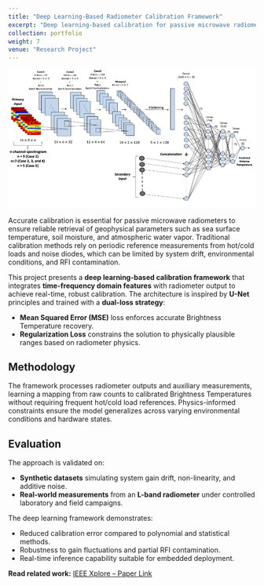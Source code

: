 ```yaml
---
title: "Deep Learning-Based Radiometer Calibration Framework"
excerpt: "Deep learning-based calibration for passive microwave radiometers using physics-informed architectures<br/><img src='/images/DL_framework_cal.png'>"
collection: portfolio
weight: 7
venue: "Research Project"
---
```


![Calibration Framework](/images/DL_framework_cal.png)

Accurate calibration is essential for passive microwave radiometers to ensure reliable retrieval of geophysical parameters such as sea surface temperature, soil moisture, and atmospheric water vapor. Traditional calibration methods rely on periodic reference measurements from hot/cold loads and noise diodes, which can be limited by system drift, environmental conditions, and RFI contamination.

This project presents a **deep learning-based calibration framework** that integrates **time-frequency domain features** with radiometer output to achieve real-time, robust calibration. The architecture is inspired by **U-Net** principles and trained with a **dual-loss strategy**:

- **Mean Squared Error (MSE)** loss enforces accurate Brightness Temperature recovery.
- **Regularization Loss** constrains the solution to physically plausible ranges based on radiometer physics.

## Methodology

The framework processes radiometer outputs and auxiliary measurements, learning a mapping from raw counts to calibrated Brightness Temperatures without requiring frequent hot/cold load references. Physics-informed constraints ensure the model generalizes across varying environmental conditions and hardware states.

## Evaluation

The approach is validated on:

- **Synthetic datasets** simulating system gain drift, non-linearity, and additive noise.
- **Real-world measurements** from an **L-band radiometer** under controlled laboratory and field campaigns.

The deep learning framework demonstrates:

- Reduced calibration error compared to polynomial and statistical methods.
- Robustness to gain fluctuations and partial RFI contamination.
- Real-time inference capability suitable for embedded deployment.

**Read related work:** [IEEE Xplore – Paper Link](https://ieeexplore.ieee.org/abstract/document/10318952)
